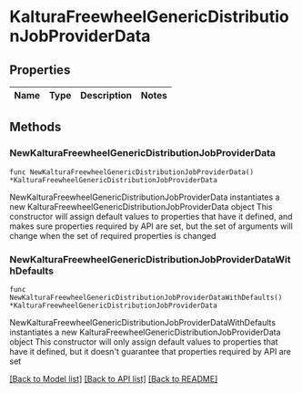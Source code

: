 # KalturaFreewheelGenericDistributionJobProviderData

## Properties

Name | Type | Description | Notes
------------ | ------------- | ------------- | -------------

## Methods

### NewKalturaFreewheelGenericDistributionJobProviderData

`func NewKalturaFreewheelGenericDistributionJobProviderData() *KalturaFreewheelGenericDistributionJobProviderData`

NewKalturaFreewheelGenericDistributionJobProviderData instantiates a new KalturaFreewheelGenericDistributionJobProviderData object
This constructor will assign default values to properties that have it defined,
and makes sure properties required by API are set, but the set of arguments
will change when the set of required properties is changed

### NewKalturaFreewheelGenericDistributionJobProviderDataWithDefaults

`func NewKalturaFreewheelGenericDistributionJobProviderDataWithDefaults() *KalturaFreewheelGenericDistributionJobProviderData`

NewKalturaFreewheelGenericDistributionJobProviderDataWithDefaults instantiates a new KalturaFreewheelGenericDistributionJobProviderData object
This constructor will only assign default values to properties that have it defined,
but it doesn't guarantee that properties required by API are set


[[Back to Model list]](../README.md#documentation-for-models) [[Back to API list]](../README.md#documentation-for-api-endpoints) [[Back to README]](../README.md)


